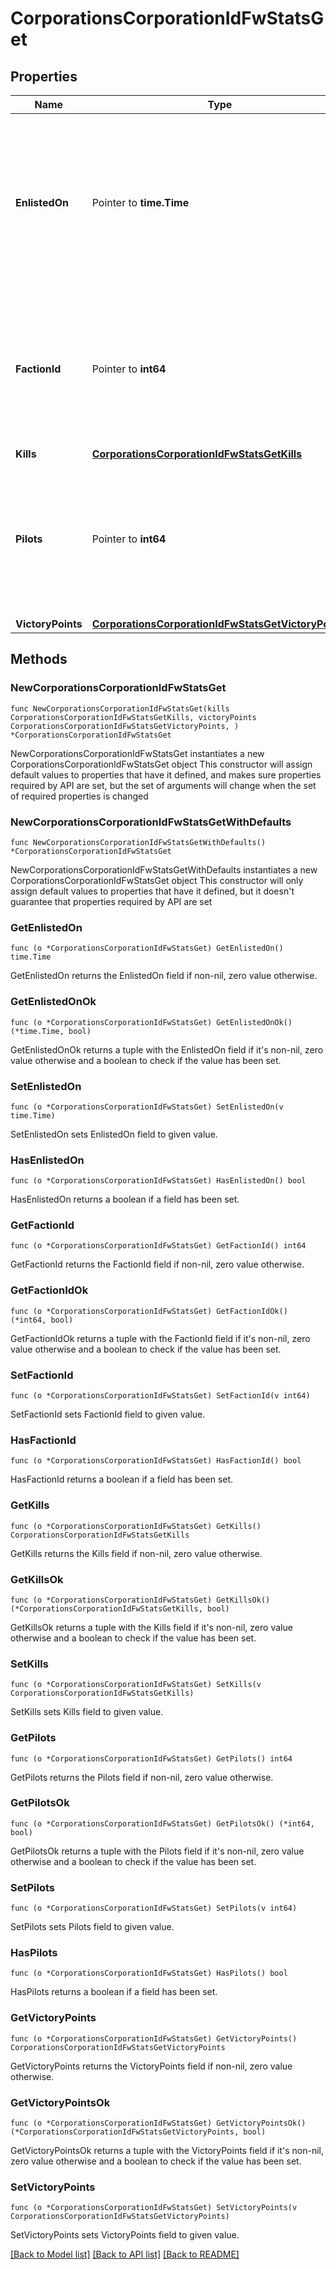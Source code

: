 # CorporationsCorporationIdFwStatsGet

## Properties

Name | Type | Description | Notes
------------ | ------------- | ------------- | -------------
**EnlistedOn** | Pointer to **time.Time** | The enlistment date of the given corporation into faction warfare. Will not be included if corporation is not enlisted in faction warfare | [optional] 
**FactionId** | Pointer to **int64** | The faction the given corporation is enlisted to fight for. Will not be included if corporation is not enlisted in faction warfare | [optional] 
**Kills** | [**CorporationsCorporationIdFwStatsGetKills**](CorporationsCorporationIdFwStatsGetKills.md) |  | 
**Pilots** | Pointer to **int64** | How many pilots the enlisted corporation has. Will not be included if corporation is not enlisted in faction warfare | [optional] 
**VictoryPoints** | [**CorporationsCorporationIdFwStatsGetVictoryPoints**](CorporationsCorporationIdFwStatsGetVictoryPoints.md) |  | 

## Methods

### NewCorporationsCorporationIdFwStatsGet

`func NewCorporationsCorporationIdFwStatsGet(kills CorporationsCorporationIdFwStatsGetKills, victoryPoints CorporationsCorporationIdFwStatsGetVictoryPoints, ) *CorporationsCorporationIdFwStatsGet`

NewCorporationsCorporationIdFwStatsGet instantiates a new CorporationsCorporationIdFwStatsGet object
This constructor will assign default values to properties that have it defined,
and makes sure properties required by API are set, but the set of arguments
will change when the set of required properties is changed

### NewCorporationsCorporationIdFwStatsGetWithDefaults

`func NewCorporationsCorporationIdFwStatsGetWithDefaults() *CorporationsCorporationIdFwStatsGet`

NewCorporationsCorporationIdFwStatsGetWithDefaults instantiates a new CorporationsCorporationIdFwStatsGet object
This constructor will only assign default values to properties that have it defined,
but it doesn't guarantee that properties required by API are set

### GetEnlistedOn

`func (o *CorporationsCorporationIdFwStatsGet) GetEnlistedOn() time.Time`

GetEnlistedOn returns the EnlistedOn field if non-nil, zero value otherwise.

### GetEnlistedOnOk

`func (o *CorporationsCorporationIdFwStatsGet) GetEnlistedOnOk() (*time.Time, bool)`

GetEnlistedOnOk returns a tuple with the EnlistedOn field if it's non-nil, zero value otherwise
and a boolean to check if the value has been set.

### SetEnlistedOn

`func (o *CorporationsCorporationIdFwStatsGet) SetEnlistedOn(v time.Time)`

SetEnlistedOn sets EnlistedOn field to given value.

### HasEnlistedOn

`func (o *CorporationsCorporationIdFwStatsGet) HasEnlistedOn() bool`

HasEnlistedOn returns a boolean if a field has been set.

### GetFactionId

`func (o *CorporationsCorporationIdFwStatsGet) GetFactionId() int64`

GetFactionId returns the FactionId field if non-nil, zero value otherwise.

### GetFactionIdOk

`func (o *CorporationsCorporationIdFwStatsGet) GetFactionIdOk() (*int64, bool)`

GetFactionIdOk returns a tuple with the FactionId field if it's non-nil, zero value otherwise
and a boolean to check if the value has been set.

### SetFactionId

`func (o *CorporationsCorporationIdFwStatsGet) SetFactionId(v int64)`

SetFactionId sets FactionId field to given value.

### HasFactionId

`func (o *CorporationsCorporationIdFwStatsGet) HasFactionId() bool`

HasFactionId returns a boolean if a field has been set.

### GetKills

`func (o *CorporationsCorporationIdFwStatsGet) GetKills() CorporationsCorporationIdFwStatsGetKills`

GetKills returns the Kills field if non-nil, zero value otherwise.

### GetKillsOk

`func (o *CorporationsCorporationIdFwStatsGet) GetKillsOk() (*CorporationsCorporationIdFwStatsGetKills, bool)`

GetKillsOk returns a tuple with the Kills field if it's non-nil, zero value otherwise
and a boolean to check if the value has been set.

### SetKills

`func (o *CorporationsCorporationIdFwStatsGet) SetKills(v CorporationsCorporationIdFwStatsGetKills)`

SetKills sets Kills field to given value.


### GetPilots

`func (o *CorporationsCorporationIdFwStatsGet) GetPilots() int64`

GetPilots returns the Pilots field if non-nil, zero value otherwise.

### GetPilotsOk

`func (o *CorporationsCorporationIdFwStatsGet) GetPilotsOk() (*int64, bool)`

GetPilotsOk returns a tuple with the Pilots field if it's non-nil, zero value otherwise
and a boolean to check if the value has been set.

### SetPilots

`func (o *CorporationsCorporationIdFwStatsGet) SetPilots(v int64)`

SetPilots sets Pilots field to given value.

### HasPilots

`func (o *CorporationsCorporationIdFwStatsGet) HasPilots() bool`

HasPilots returns a boolean if a field has been set.

### GetVictoryPoints

`func (o *CorporationsCorporationIdFwStatsGet) GetVictoryPoints() CorporationsCorporationIdFwStatsGetVictoryPoints`

GetVictoryPoints returns the VictoryPoints field if non-nil, zero value otherwise.

### GetVictoryPointsOk

`func (o *CorporationsCorporationIdFwStatsGet) GetVictoryPointsOk() (*CorporationsCorporationIdFwStatsGetVictoryPoints, bool)`

GetVictoryPointsOk returns a tuple with the VictoryPoints field if it's non-nil, zero value otherwise
and a boolean to check if the value has been set.

### SetVictoryPoints

`func (o *CorporationsCorporationIdFwStatsGet) SetVictoryPoints(v CorporationsCorporationIdFwStatsGetVictoryPoints)`

SetVictoryPoints sets VictoryPoints field to given value.



[[Back to Model list]](../README.md#documentation-for-models) [[Back to API list]](../README.md#documentation-for-api-endpoints) [[Back to README]](../README.md)


